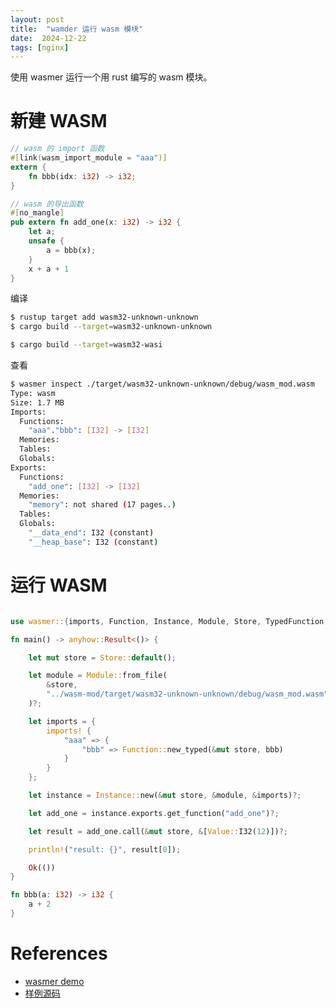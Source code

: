 ```yaml
---
layout: post
title:  "wamder 运行 wasm 模块"
date:  2024-12-22
tags: [nginx]
---
```


  使用 wasmer 运行一个用 rust 编写的 wasm 模块。

# 新建 WASM

```rust
// wasm 的 import 函数
#[link(wasm_import_module = "aaa")]
extern {
    fn bbb(idx: i32) -> i32;
}

// wasm 的导出函数
#[no_mangle]
pub extern fn add_one(x: i32) -> i32 {
    let a;
    unsafe {
        a = bbb(x);
    }
    x + a + 1
}
```

  编译

```sh
$ rustup target add wasm32-unknown-unknown
$ cargo build --target=wasm32-unknown-unknown

$ cargo build --target=wasm32-wasi
```

 查看

```sh
$ wasmer inspect ./target/wasm32-unknown-unknown/debug/wasm_mod.wasm
Type: wasm
Size: 1.7 MB
Imports:
  Functions:
    "aaa"."bbb": [I32] -> [I32]
  Memories:
  Tables:
  Globals:
Exports:
  Functions:
    "add_one": [I32] -> [I32]
  Memories:
    "memory": not shared (17 pages..)
  Tables:
  Globals:
    "__data_end": I32 (constant)
    "__heap_base": I32 (constant)
```

# 运行 WASM



```rust

use wasmer::{imports, Function, Instance, Module, Store, TypedFunction, Value};

fn main() -> anyhow::Result<()> {

    let mut store = Store::default();

    let module = Module::from_file(
        &store,
        "../wasm-mod/target/wasm32-unknown-unknown/debug/wasm_mod.wasm",
    )?;

    let imports = {
        imports! {
            "aaa" => {
                "bbb" => Function::new_typed(&mut store, bbb)
            }
        }
    };

    let instance = Instance::new(&mut store, &module, &imports)?;

    let add_one = instance.exports.get_function("add_one")?;

    let result = add_one.call(&mut store, &[Value::I32(12)])?;

    println!("result: {}", result[0]);

    Ok(())
}

fn bbb(a: i32) -> i32 {
    a + 2
}
```

# References

* [wasmer demo](https://github.com/wasmerio/wasmer/blob/main/examples/hello_world.rs)
* [样例源码](https://github.com/zhoukekestar/java-wamser-wasm-demo)
